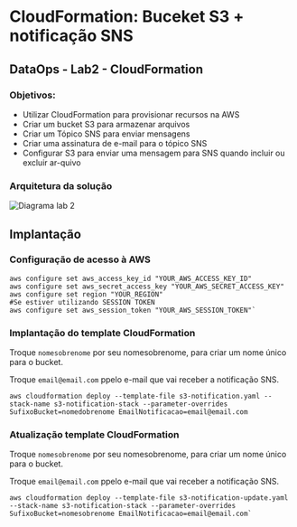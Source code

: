 # CloudFormation: Buceket S3 + notificação SNS

## DataOps - Lab2 - CloudFormation

### Objetivos:

* Utilizar CloudFormation para provisionar recursos na AWS
* Criar um bucket S3 para armazenar arquivos
* Criar um Tópico SNS para enviar mensagens
* Criar uma assinatura de e-mail para o tópico SNS
* Configurar S3 para enviar uma mensagem para SNS quando incluir ou excluir ar-quivo

### Arquitetura da solução

![Diagrama  lab 2](https://raw.github.com/fesousa/dataops-lab2/master/images/lab2.png)



## Implantação

### Configuração de acesso à AWS

```console
aws configure set aws_access_key_id "YOUR_AWS_ACCESS_KEY_ID"
aws configure set aws_secret_access_key "YOUR_AWS_SECRET_ACCESS_KEY"
aws configure set region "YOUR_REGION"
#Se estiver utilizando SESSION TOKEN
aws configure set aws_session_token "YOUR_AWS_SESSION_TOKEN"`
```

### Implantação do template CloudFormation

Troque `nomesobrenome` por seu nomesobrenome, para criar um nome único para o bucket.

Troque `email@email.com` ppelo e-mail que vai receber a notificação SNS.

```console
aws cloudformation deploy --template-file s3-notification.yaml --stack-name s3-notification-stack --parameter-overrides SufixoBucket=nomedobrenome EmailNotificacao=email@email.com
```

### Atualização template CloudFormation

Troque `nomesobrenome` por seu nomesobrenome, para criar um nome único para o bucket.

Troque `email@email.com` ppelo e-mail que vai receber a notificação SNS.

```console
aws cloudformation deploy --template-file s3-notification-update.yaml --stack-name s3-notification-stack --parameter-overrides SufixoBucket=nomesobrenome EmailNotificacao=email@email.com`
```

